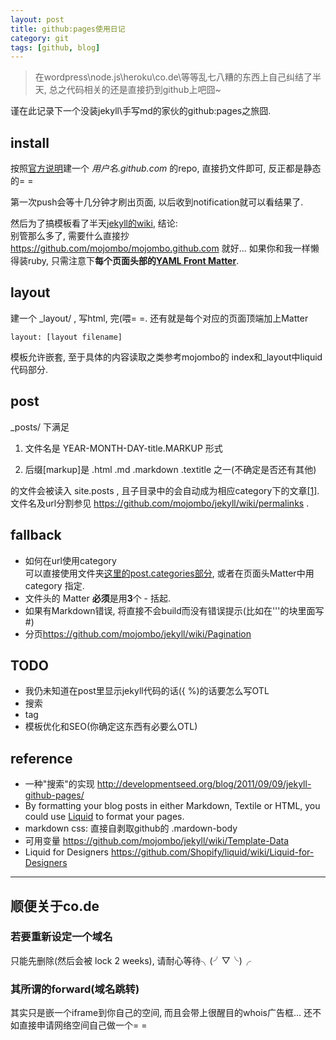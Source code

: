 ```yaml
---
layout: post
title: github:pages使用日记
category: git
tags: [github, blog]
---
```


> 在wordpress\node.js\heroku\co.de\等等乱七八糟的东西上自己纠结了半天, 总之代码相关的还是直接扔到github上吧囧~

谨在此记录下一个没装jekyll\手写md的家伙的github:pages之旅囧.

## install
按照[官方说明](http://pages.github.com/)建一个 *用户名.github.com* 的repo, 直接扔文件即可, 反正都是静态的= =

第一次push会等十几分钟才刷出页面, 以后收到notification就可以看结果了. 

然后为了搞模板看了半天[jekyll的wiki](https://github.com/mojombo/jekyll/wiki/), 结论:  
别管那么多了, 需要什么直接抄 <https://github.com/mojombo/mojombo.github.com> 就好... 如果你和我一样懒得装ruby, 只需注意下**每个页面头部的[YAML Front Matter](https://github.com/mojombo/jekyll/wiki/YAML-Front-Matter)**.


## layout
建一个 _layout/ , 写html, 完(喂= =. 还有就是每个对应的页面顶端加上Matter

```
layout: [layout filename]
```

模板允许嵌套, 至于具体的内容读取之类参考mojombo的 index和_layout中liquid代码部分. 


## post
_posts/ 下满足

1. 文件名是 YEAR-MONTH-DAY-title.MARKUP 形式

2. 后缀[markup]是 .html .md .markdown .textitle 之一(不确定是否还有其他)

的文件会被读入 site.posts , 且子目录中的会自动成为相应category下的文章[[1]](#post_category). 文件名及url分割参见 <https://github.com/mojombo/jekyll/wiki/permalinks> .


## fallback

- <span name="post_category">如何在url使用category</span>  
可以直接使用文件夹[这里的post.categories部分](ttps://github.com/mojombo/jekyll/wiki/Template-Data), 或者在页面头Matter中用 category 指定.
- 文件头的 Matter **必须**是用**3**个 - 括起. 
- 如果有Markdown错误, 将直接不会build而没有错误提示(比如在'''的块里面写#)
- 分页<https://github.com/mojombo/jekyll/wiki/Pagination>

## TODO

- 我仍未知道在post里显示jekyll代码的话({ %)的话要怎么写OTL
- 搜索
- tag
- 模板优化和SEO(你确定这东西有必要么OTL)


## reference

- 一种"搜索"的实现 <http://developmentseed.org/blog/2011/09/09/jekyll-github-pages/>
- By formatting your blog posts in either Markdown, Textile or HTML, you could use [Liquid](http://www.liquidmarkup.org/) to format your pages.
- markdown css: 直接自剥取github的 .mardown-body 
- 可用变量 <https://github.com/mojombo/jekyll/wiki/Template-Data>
- Liquid for Designers <https://github.com/Shopify/liquid/wiki/Liquid-for-Designers>

-------

## 顺便关于co.de

### 若要重新设定一个域名
只能先删除(然后会被 lock 2 weeks), 请耐心等待╮(╯▽╰)╭

### 其所谓的forward(域名跳转)
其实只是嵌一个iframe到你自己的空间, 而且会带上很醒目的whois广告框... 还不如直接申请网络空间自己做一个= =